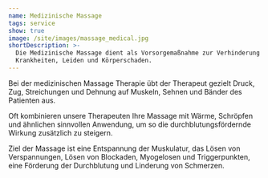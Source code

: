 ```yaml
---
name: Medizinische Massage
tags: service
show: true
image: /site/images/massage_medical.jpg
shortDescription: >-
  Die Medizinische Massage dient als Vorsorgemaßnahme zur Verhinderung von
  Krankheiten, Leiden und Körperschaden.
---
```

Bei der medizinischen Massage Therapie übt der Therapeut gezielt Druck, Zug, Streichungen und Dehnung auf Muskeln, Sehnen und Bänder des Patienten aus.

Oft kombinieren unsere Therapeuten Ihre Massage mit Wärme, Schröpfen und ähnlichen sinnvollen Anwendung, um so die durchblutungsfördernde Wirkung zusätzlich zu steigern.

Ziel der Massage ist eine Entspannung der Muskulatur, das Lösen von Verspannungen, Lösen von Blockaden, Myogelosen und Triggerpunkten, eine Förderung der Durchblutung und Linderung von Schmerzen.
